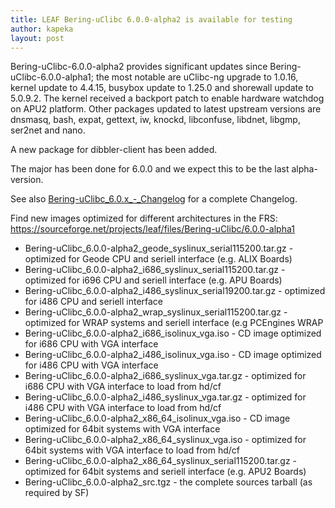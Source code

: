 ```yaml
---
title: LEAF Bering-uClibc 6.0.0-alpha2 is available for testing
author: kapeka
layout: post
---
```

Bering-uClibc-6.0.0-alpha2 provides significant updates since Bering-uClibc-6.0.0-alpha1; the
most notable are uClibc-ng upgrade to 1.0.16, kernel update to 4.4.15, busybox update to 1.25.0
and shorewall update to 5.0.9.2.
The kernel received a backport patch to enable hardware watchdog on APU2 platform.
Other packages updated to latest upstream versions are dnsmasq, bash, expat, gettext,
iw, knockd, libconfuse, libdnet, libgmp, ser2net and nano.

A new package for dibbler-client has been added.

The major has been done for 6.0.0 and we expect this to be the last alpha-version. 

See also
<a href="{{ site.buc_wiki_url }}/Bering-uClibc_6.0.x_-_Changelog">Bering-uClibc_6.0.x_-_Changelog</a>
for a complete Changelog.

<p>Find new images optimized for different architectures in the FRS:
<a href="https://sourceforge.net/projects/leaf/files/Bering-uClibc/6.0.0-alpha1">https://sourceforge.net/projects/leaf/files/Bering-uClibc/6.0.0-alpha1</a>
<ul>

<li>Bering-uClibc_6.0.0-alpha2_geode_syslinux_serial115200.tar.gz - optimized for Geode CPU and seriell interface (e.g. ALIX Boards) </li>

<li>Bering-uClibc_6.0.0-alpha2_i686_syslinux_serial115200.tar.gz - optimized for i696 CPU and seriell interface (e.g. APU Boards) </li>

<li>Bering-uClibc_6.0.0-alpha2_i486_syslinux_serial19200.tar.gz - optimized for i486 CPU and seriell interface </li>

<li>Bering-uClibc_6.0.0-alpha2_wrap_syslinux_serial115200.tar.gz - optimized for WRAP systems and seriell interface (e.g PCEngines WRAP</li>

<li>Bering-uClibc_6.0.0-alpha2_i686_isolinux_vga.iso - CD image optimized for i686 CPU with VGA interface</li>

<li>Bering-uClibc_6.0.0-alpha2_i486_isolinux_vga.iso - CD image optimized for i486 CPU with VGA interface</li>

<li>Bering-uClibc_6.0.0-alpha2_i686_syslinux_vga.tar.gz - optimized for i686 CPU with VGA interface to load from hd/cf</li>

<li>Bering-uClibc_6.0.0-alpha2_i486_syslinux_vga.tar.gz - optimized for i486 CPU with VGA interface to load from hd/cf</li>

<li>Bering-uClibc_6.0.0-alpha2_x86_64_isolinux_vga.iso - CD image optimized for 64bit systems  with VGA interface</li>

<li>Bering-uClibc_6.0.0-alpha2_x86_64_syslinux_vga.iso - optimized for 64bit systems  with VGA interface to load from hd/cf</li>

<li>Bering-uClibc_6.0.0-alpha2_x86_64_syslinux_serial115200.tar.gz - optimized for 64bit systems and seriell interface (e.g. APU2 Boards) </li>

<li>Bering-uClibc_6.0.0-alpha2_src.tgz - the complete sources tarball (as required by SF)</li>
</ul>
